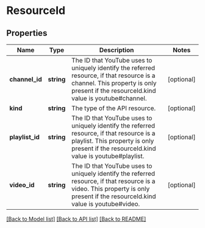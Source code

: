 # ResourceId

## Properties
Name | Type | Description | Notes
------------ | ------------- | ------------- | -------------
**channel_id** | **string** | The ID that YouTube uses to uniquely identify the referred resource, if that resource is a channel. This property is only present if the resourceId.kind value is youtube#channel. | [optional] 
**kind** | **string** | The type of the API resource. | [optional] 
**playlist_id** | **string** | The ID that YouTube uses to uniquely identify the referred resource, if that resource is a playlist. This property is only present if the resourceId.kind value is youtube#playlist. | [optional] 
**video_id** | **string** | The ID that YouTube uses to uniquely identify the referred resource, if that resource is a video. This property is only present if the resourceId.kind value is youtube#video. | [optional] 

[[Back to Model list]](../README.md#documentation-for-models) [[Back to API list]](../README.md#documentation-for-api-endpoints) [[Back to README]](../README.md)


